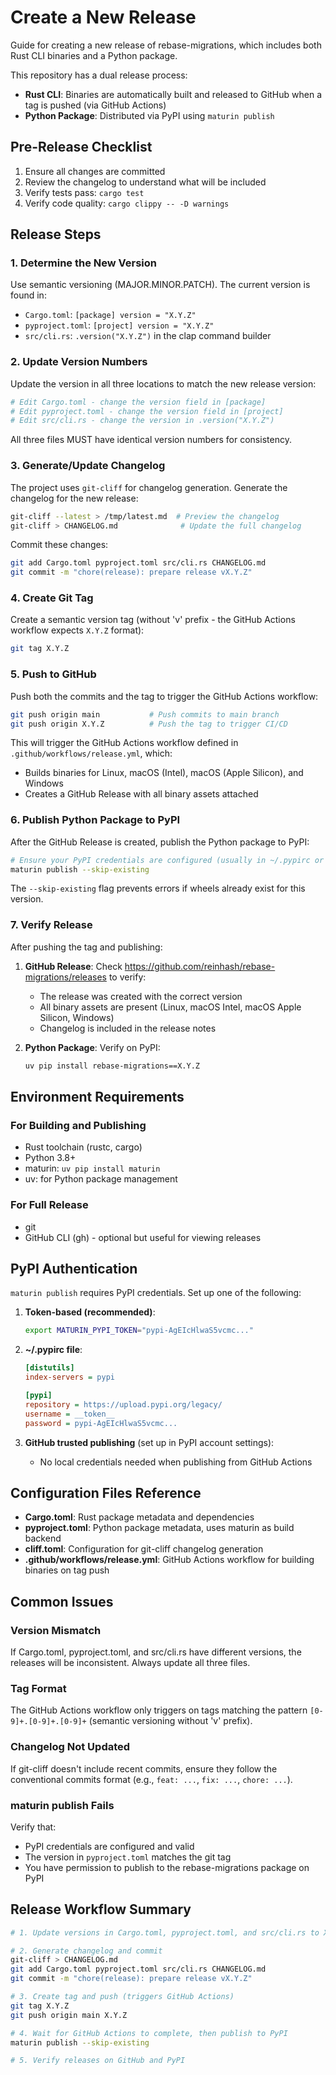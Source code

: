 # Create a New Release

Guide for creating a new release of rebase-migrations, which includes both Rust CLI binaries and a Python package.

This repository has a dual release process:
- **Rust CLI**: Binaries are automatically built and released to GitHub when a tag is pushed (via GitHub Actions)
- **Python Package**: Distributed via PyPI using `maturin publish`

## Pre-Release Checklist

1. Ensure all changes are committed
2. Review the changelog to understand what will be included
3. Verify tests pass: `cargo test`
4. Verify code quality: `cargo clippy -- -D warnings`

## Release Steps

### 1. Determine the New Version

Use semantic versioning (MAJOR.MINOR.PATCH). The current version is found in:
- `Cargo.toml`: `[package] version = "X.Y.Z"`
- `pyproject.toml`: `[project] version = "X.Y.Z"`
- `src/cli.rs`: `.version("X.Y.Z")` in the clap command builder

### 2. Update Version Numbers

Update the version in all three locations to match the new release version:

```bash
# Edit Cargo.toml - change the version field in [package]
# Edit pyproject.toml - change the version field in [project]
# Edit src/cli.rs - change the version in .version("X.Y.Z")
```

All three files MUST have identical version numbers for consistency.

### 3. Generate/Update Changelog

The project uses `git-cliff` for changelog generation. Generate the changelog for the new release:

```bash
git-cliff --latest > /tmp/latest.md  # Preview the changelog
git-cliff > CHANGELOG.md              # Update the full changelog
```

Commit these changes:

```bash
git add Cargo.toml pyproject.toml src/cli.rs CHANGELOG.md
git commit -m "chore(release): prepare release vX.Y.Z"
```

### 4. Create Git Tag

Create a semantic version tag (without 'v' prefix - the GitHub Actions workflow expects `X.Y.Z` format):

```bash
git tag X.Y.Z
```

### 5. Push to GitHub

Push both the commits and the tag to trigger the GitHub Actions workflow:

```bash
git push origin main           # Push commits to main branch
git push origin X.Y.Z          # Push the tag to trigger CI/CD
```

This will trigger the GitHub Actions workflow defined in `.github/workflows/release.yml`, which:
- Builds binaries for Linux, macOS (Intel), macOS (Apple Silicon), and Windows
- Creates a GitHub Release with all binary assets attached

### 6. Publish Python Package to PyPI

After the GitHub Release is created, publish the Python package to PyPI:

```bash
# Ensure your PyPI credentials are configured (usually in ~/.pypirc or via environment variables)
maturin publish --skip-existing
```

The `--skip-existing` flag prevents errors if wheels already exist for this version.

### 7. Verify Release

After pushing the tag and publishing:

1. **GitHub Release**: Check https://github.com/reinhash/rebase-migrations/releases to verify:
   - The release was created with the correct version
   - All binary assets are present (Linux, macOS Intel, macOS Apple Silicon, Windows)
   - Changelog is included in the release notes

2. **Python Package**: Verify on PyPI:
   ```bash
   uv pip install rebase-migrations==X.Y.Z
   ```

## Environment Requirements

### For Building and Publishing
- Rust toolchain (rustc, cargo)
- Python 3.8+
- maturin: `uv pip install maturin`
- uv: for Python package management

### For Full Release
- git
- GitHub CLI (gh) - optional but useful for viewing releases

## PyPI Authentication

`maturin publish` requires PyPI credentials. Set up one of the following:

1. **Token-based (recommended)**:
   ```bash
   export MATURIN_PYPI_TOKEN="pypi-AgEIcHlwaS5vcmc..."
   ```

2. **~/.pypirc file**:
   ```ini
   [distutils]
   index-servers = pypi

   [pypi]
   repository = https://upload.pypi.org/legacy/
   username = __token__
   password = pypi-AgEIcHlwaS5vcmc...
   ```

3. **GitHub trusted publishing** (set up in PyPI account settings):
   - No local credentials needed when publishing from GitHub Actions

## Configuration Files Reference

- **Cargo.toml**: Rust package metadata and dependencies
- **pyproject.toml**: Python package metadata, uses maturin as build backend
- **cliff.toml**: Configuration for git-cliff changelog generation
- **.github/workflows/release.yml**: GitHub Actions workflow for building binaries on tag push

## Common Issues

### Version Mismatch
If Cargo.toml, pyproject.toml, and src/cli.rs have different versions, the releases will be inconsistent. Always update all three files.

### Tag Format
The GitHub Actions workflow only triggers on tags matching the pattern `[0-9]+.[0-9]+.[0-9]+` (semantic versioning without 'v' prefix).

### Changelog Not Updated
If git-cliff doesn't include recent commits, ensure they follow the conventional commits format (e.g., `feat: ...`, `fix: ...`, `chore: ...`).

### maturin publish Fails
Verify that:
- PyPI credentials are configured and valid
- The version in `pyproject.toml` matches the git tag
- You have permission to publish to the rebase-migrations package on PyPI

## Release Workflow Summary

```bash
# 1. Update versions in Cargo.toml, pyproject.toml, and src/cli.rs to X.Y.Z

# 2. Generate changelog and commit
git-cliff > CHANGELOG.md
git add Cargo.toml pyproject.toml src/cli.rs CHANGELOG.md
git commit -m "chore(release): prepare release vX.Y.Z"

# 3. Create tag and push (triggers GitHub Actions)
git tag X.Y.Z
git push origin main X.Y.Z

# 4. Wait for GitHub Actions to complete, then publish to PyPI
maturin publish --skip-existing

# 5. Verify releases on GitHub and PyPI
```
